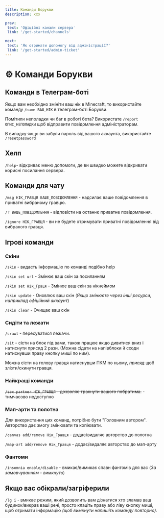 ```yaml
---
title: Команди Борукви
description: xxx

prev:
 text: 'Офіційні канали сервера'
 link: '/get-started/channels'

next:
 text: 'Як отримати допомогу від адміністрації?'
 link: '/get-started/admin-ticket'
---
```


<!-- 
ТODO:
1. Перебрати команди які тут знаходяться
2. Оновити скріншоти та дописи
-->

# ⚙️ Команди Борукви
## Команди в Телеграм-боті
Якщо вам необхідно змініти ваш нік в Minecraft, то використайте команду `/name ВАШ_НІК` в телеграм-боті Борукви.

Помітили неполадки чи баг в роботі бота? Використате `/report ОПИС_НЕПОЛАДКИ` щоб відправити повідомлення адміністраторам.

В випадку якщо ви забули пароль від вашого аккаунта, використайте `/resetpassword`
<!--## Команди для косметики
`/сm` - відкриває меню вибору шапок.

`/is` - відкриває меню вибору скінів на зброю, інструменти, броню.
-->
## Хелп
`/help`- відкриває меню допомоги, де ви швидко можете відкривати корисні посилання сервера.

## Команди для чату
`/msg НІК_ГРАВЦЯ ВАШЕ_ПОВІДОМЛЕННЯ` - надсилає ваше повідомлення в приватні вибраному гравцю.

<!--`/pm НІК_ГРАВЦЯ` - вмикає режим приватних повідомлень, тобто всі ваші повідомлення в чаті будуть надсилатись в приватні вибраному гравцю.-->

`/r ВАШЕ_ПОВІДОМЛЕННЯ` - відповісти на останнє приватне повідомлення.

`/ignore НІК_ГРАВЦЯ` - ви не будете отримувати приватні повідомлення від вибраного гравця.

## Ігрові команди

### Скіни
`/skin` - видасть інформацію по команді подібно help

`/skin set url` - Змінює ваш скін за посиланням

`/skin set Нік_Грвця` - Змінює ваш скін за нікнеймом

`/skin update` - Оновлює ваш скін (*Якщо змінюєте через інші ресурси, наприклад офіційний аккаунт*)

`/skin clear` - Очищає ваш скін

### Сидіти та лежати

`/crawl` - пересуватися лежачи.

`/sit` - сісти на блок під вами, також працює якщо дивитися вниз і натиснути присяд 2 рази. (Можна сідати на напівблоки й сходи натиснувши праву кнопку миші по ним).

Можна сісти на голову гравця натиснувши ПКМ по ньому, *присяд* щоб злізти/скинути гравця.

### Найкращі команди

~~`/sex partner НІК_ГРАВЦЯ` - дозволяє трахнути вашого побратима.~~ - тимчасово недоступно

### Мап-арти та полотна

Для використання цих команд, потрібно бути "Головним автором". Авторство дає змогу змінювати та копіювати.

`/canvas add/remove Нік_Гравця` - додає/видаляє авторство до полотна

`/map-art add/remove Нік_Гравця` - додає/видаляє авторство до мап-арту


### Фантоми

`/insomnia enable/disable` - вмикає/вимикає спавн фантомів для вас (*За замовчуванням - вимкнуто*)

## Якщо вас обікрали/загріферили
`/lg i` - вмикає режим, який дозволить вам дізнатися хто зламав ваш будинок/викрав ваші речі, просто клаціть праву або ліву кнопку миші, щоб отримати інформацію *(щоб вимкнути напишіть команду повторно)*.